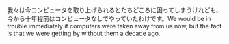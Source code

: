 <tr><td>我々は今コンピュータを取り上げられるとたちどころに困ってしまうけれども、今から十年程前はコンピュータなしでやっていたわけです。<td><tr><tr><td>We would be in trouble immediately if computers were taken away from us now, but the fact is that we were getting by without them a decade ago.<td><tr></table>

